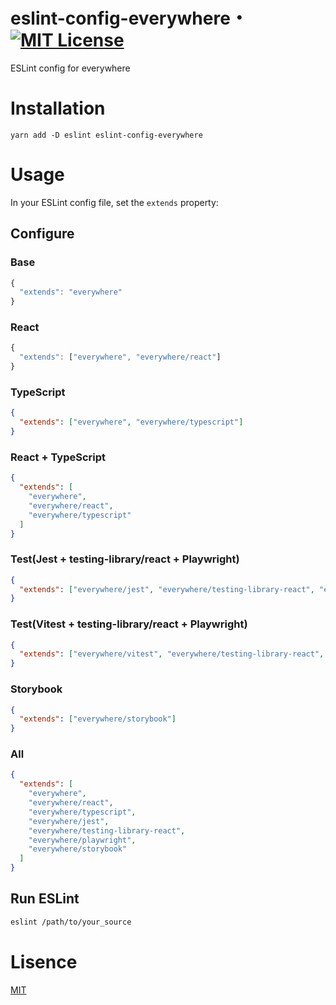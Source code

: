 # eslint-config-everywhere・[![MIT License](http://img.shields.io/badge/license-MIT-blue.svg?style=flat)](LICENSE)

ESLint config for everywhere

# Installation

```
yarn add -D eslint eslint-config-everywhere
```

# Usage

In your ESLint config file, set the `extends` property:

## Configure

### Base

```js
{
  "extends": "everywhere"
}
```

### React

```js
{
  "extends": ["everywhere", "everywhere/react"]
}
```

### TypeScript

```json
{
  "extends": ["everywhere", "everywhere/typescript"]
}
```

### React + TypeScript

```json
{
  "extends": [
    "everywhere",
    "everywhere/react",
    "everywhere/typescript"
  ]
}
```

### Test(Jest + testing-library/react + Playwright)

```json
{
  "extends": ["everywhere/jest", "everywhere/testing-library-react", "everywhere/playwright"]
}
```

### Test(Vitest + testing-library/react + Playwright)

```json
{
  "extends": ["everywhere/vitest", "everywhere/testing-library-react", "everywhere/playwright"]
}
```

### Storybook

```json
{
  "extends": ["everywhere/storybook"]
}
```

### All

```json
{
  "extends": [
    "everywhere",
    "everywhere/react",
    "everywhere/typescript",
    "everywhere/jest",
    "everywhere/testing-library-react",
    "everywhere/playwright",
    "everywhere/storybook"
  ]
}
```

## Run ESLint

```sh
eslint /path/to/your_source
```

# Lisence

[MIT](LICENSE)
